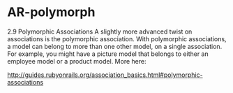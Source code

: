# AR-polymorph

2.9 Polymorphic Associations
A slightly more advanced twist on associations is the polymorphic association. With polymorphic associations, a model can belong to more than one other model, on a single association. For example, you might have a picture model that belongs to either an employee model or a product model. More here:

http://guides.rubyonrails.org/association_basics.html#polymorphic-associations